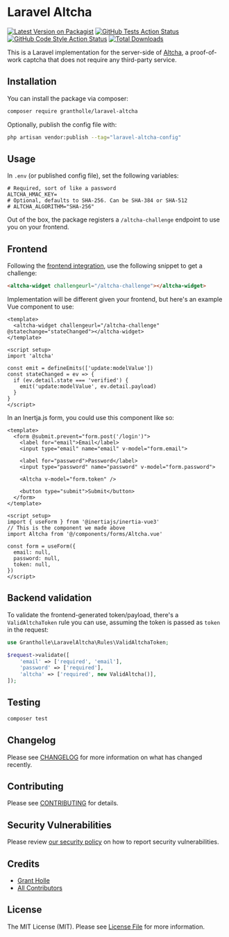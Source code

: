 # Laravel Altcha

[![Latest Version on Packagist](https://img.shields.io/packagist/v/grantholle/laravel-altcha.svg?style=flat-square)](https://packagist.org/packages/grantholle/laravel-altcha)
[![GitHub Tests Action Status](https://img.shields.io/github/actions/workflow/status/grantholle/laravel-altcha/run-tests.yml?branch=main&label=tests&style=flat-square)](https://github.com/grantholle/laravel-altcha/actions?query=workflow%3Arun-tests+branch%3Amain)
[![GitHub Code Style Action Status](https://img.shields.io/github/actions/workflow/status/grantholle/laravel-altcha/fix-php-code-style-issues.yml?branch=main&label=code%20style&style=flat-square)](https://github.com/grantholle/laravel-altcha/actions?query=workflow%3A"Fix+PHP+code+style+issues"+branch%3Amain)
[![Total Downloads](https://img.shields.io/packagist/dt/grantholle/laravel-altcha.svg?style=flat-square)](https://packagist.org/packages/grantholle/laravel-altcha)

This is a Laravel implementation for the server-side of [Altcha](https://altcha.org/), a proof-of-work captcha that does not require any third-party service.

## Installation

You can install the package via composer:

```bash
composer require grantholle/laravel-altcha
```

Optionally, publish the config file with:

```bash
php artisan vendor:publish --tag="laravel-altcha-config"
```

## Usage

In `.env` (or published config file), set the following variables:

```dotenv
# Required, sort of like a password
ALTCHA_HMAC_KEY=
# Optional, defaults to SHA-256. Can be SHA-384 or SHA-512
# ALTCHA_ALGORITHM="SHA-256"
```

Out of the box, the package registers a `/altcha-challenge` endpoint to use you on your frontend. 

## Frontend

Following the [frontend integration](https://altcha.org/docs/website-integration), use the following snippet to get a challenge:

```html
<altcha-widget challengeurl="/altcha-challenge"></altcha-widget>
```

Implementation will be different given your frontend, but here's an example Vue component to use:

```vue
<template>
  <altcha-widget challengeurl="/altcha-challenge" @statechange="stateChanged"></altcha-widget>
</template>

<script setup>
import 'altcha'

const emit = defineEmits(['update:modelValue'])
const stateChanged = ev => {
  if (ev.detail.state === 'verified') {
    emit('update:modelValue', ev.detail.payload)
  }
}
</script>
```

In an Inertja.js form, you could use this component like so:

```vue
<template>
  <form @submit.prevent="form.post('/login')">
    <label for="email">Email</label>
    <input type="email" name="email" v-model="form.email">
    
    <label for="password">Password</label>
    <input type="password" name="password" v-model="form.password">
    
    <Altcha v-model="form.token" />
    
    <button type="submit">Submit</button>
  </form>
</template>

<script setup>
import { useForm } from '@inertiajs/inertia-vue3'
// This is the component we made above
import Altcha from '@/components/forms/Altcha.vue'

const form = useForm({
  email: null,
  password: null,
  token: null,
})
</script>
```

## Backend validation

To validate the frontend-generated token/payload, there's a `ValidAltchaToken` rule you can use, assuming the token is passed as `token` in the request:

```php
use Grantholle\LaravelAltcha\Rules\ValidAltchaToken;

$request->validate([
    'email' => ['required', 'email'],
    'password' => ['required'],
    'altcha' => ['required', new ValidAltcha()],
]);
```

## Testing

```bash
composer test
```

## Changelog

Please see [CHANGELOG](CHANGELOG.md) for more information on what has changed recently.

## Contributing

Please see [CONTRIBUTING](CONTRIBUTING.md) for details.

## Security Vulnerabilities

Please review [our security policy](../../security/policy) on how to report security vulnerabilities.

## Credits

- [Grant Holle](https://github.com/grantholle)
- [All Contributors](../../contributors)

## License

The MIT License (MIT). Please see [License File](LICENSE.md) for more information.
